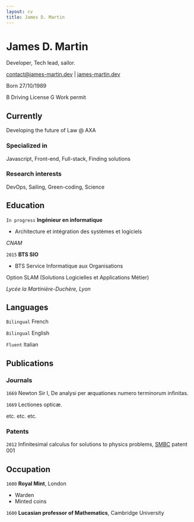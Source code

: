 ```yaml
---
layout: cv
title: James D. Martin
---
```

# James D. Martin
Developer, Tech lead, sailor.

<div id="webaddress">
<a href="contact@james-martin.dev">contact@james-martin.dev</a>
| <a href="https://james-martin.dev">james-martin.dev</a>
</div>

Born 27/10/1989

B Driving License
G Work permit

## Currently

Developing the future of Law @ AXA

### Specialized in

Javascript, Front-end, Full-stack, Finding solutions

### Research interests

DevOps, Sailing, Green-coding, Science

## Education

`In progress`
__Ingénieur en informatique__

- Architecture et intégration des systèmes et logiciels

_CNAM_

`2015`
__BTS SIO__

- BTS Service Informatique aux Organisations

Option SLAM (Solutions Logicielles et Applications Métier)

_Lycée la Martinière-Duchère, Lyon_

## Languages

`Bilingual`
French

`Bilingual`
English

`Fluent`
Italian


## Publications

<!-- A list is also available [online](http://scholar.google.co.uk/citations?user=LTOTl0YAAAAJ) -->

### Journals

`1669`
Newton Sir I, De analysi per æquationes numero terminorum infinitas. 

`1669`
Lectiones opticæ.

etc. etc. etc.

### Patents

`2012`
Infinitesimal calculus for solutions to physics problems, [SMBC](http://www.techdirt.com/articles/20121011/09312820678/if-patents-had-been-around-time-newton.shtml) patent 001


## Occupation

`1600`
__Royal Mint__, London

- Warden
- Minted coins

`1600`
__Lucasian professor of Mathematics__, Cambridge University



<!-- ### Footer

Last updated: May 2013 -->



